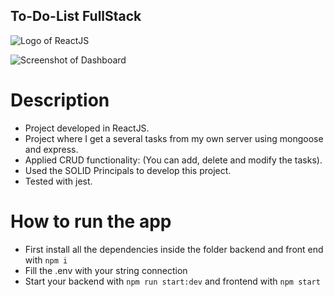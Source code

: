 ## To-Do-List FullStack

![Logo of ReactJS](https://res.cloudinary.com/practicaldev/image/fetch/s--MLrhag65--/c_imagga_scale,f_auto,fl_progressive,h_420,q_auto,w_1000/https://dev-to-uploads.s3.amazonaws.com/uploads/articles/pdib9r9rk5j1m7oala1p.png)

![Screenshot of Dashboard](https://user-images.githubusercontent.com/57844775/120105890-11380200-c15b-11eb-8a44-742153779c76.png)


# Description

- Project developed in ReactJS.
- Project where I get a several tasks from my own server using mongoose and express.
- Applied CRUD functionality: (You can add, delete and modify the tasks).
- Used the SOLID Principals to develop this project.
- Tested with jest.

# How to run the app

- First install all the dependencies inside the folder backend and front end with `npm i`
- Fill the .env with your string connection
- Start your backend with `npm run start:dev` and frontend with `npm start`
